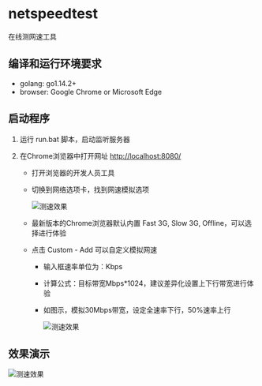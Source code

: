 # netspeedtest

在线测网速工具

## 编译和运行环境要求

- golang: go1.14.2+
- browser: Google Chrome or Microsoft Edge

## 启动程序

1. 运行 run.bat 脚本，启动监听服务器

2. 在Chrome浏览器中打开网址 [http://localhost:8080/](http://localhost:8080/)

    - 打开浏览器的开发人员工具
    - 切换到网络选项卡，找到网速模拟选项

        ![测速效果](./f12_network.png)

    - 最新版本的Chrome浏览器默认内置 Fast 3G, Slow 3G, Offline，可以选择进行体验
    - 点击 Custom - Add 可以自定义模拟网速
        - 输入框速率单位为：Kbps
        - 计算公式：目标带宽Mbps*1024，建议差异化设置上下行带宽进行体验
        - 如图示，模拟30Mbps带宽，设定全速率下行，50%速率上行

            ![测速效果](./30Mbps.png)

## 效果演示

![测速效果](./demo.gif)
